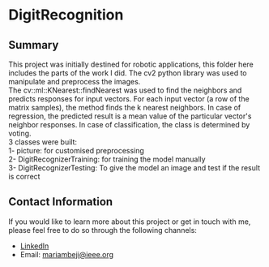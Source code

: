 # DigitRecognition

## Summary 
This project was initially destined for robotic applications, this folder here includes the parts of the work I did.
The cv2 python library was used to manipulate and preprocess the images.  
The cv::ml::KNearest::findNearest was used to find the neighbors and predicts responses for input vectors.
For each input vector (a row of the matrix samples), the method finds the k nearest neighbors. In case of regression, the predicted result is a mean value of the particular vector's neighbor responses. In case of classification, the class is determined by voting.  
3 classes were built:  
1- picture: for customised preprocessing  
2- DigitRecognizerTraining: for training the model manually  
3- DigitRecognizerTesting: To give the model an image and test if the result is correct  

## Contact Information
If you would like to learn more about this project or get in touch with me, please feel free to do so through the following channels:
- [LinkedIn](https://www.linkedin.com/in/mariam-beji-90ab28178/)
- Email: mariambeji@ieee.org


